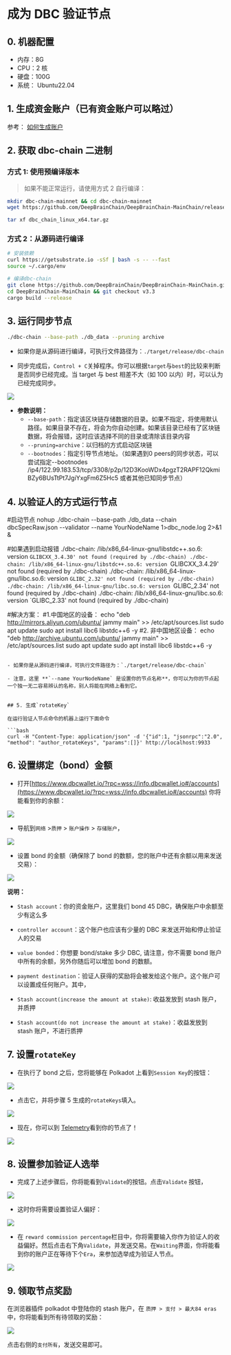 # 成为 DBC 验证节点

## 0. 机器配置

- 内存：8G
- CPU：2 核
- 硬盘：100G
- 系统： Ubuntu22.04

## 1. 生成资金账户（已有资金账户可以略过）

参考： [如何生成账户](generate-new-account.md)

## 2. 获取 dbc-chain 二进制

### 方式 1: 使用预编译版本

> 如果不能正常运行，请使用方式 2 自行编译：

```bash
mkdir dbc-chain-mainnet && cd dbc-chain-mainnet
wget https://github.com/DeepBrainChain/DeepBrainChain-MainChain/releases/download/v3.3/dbc-daily-release.tar.gz -O dbc_chain_linux_x64.tar.gz

tar xf dbc_chain_linux_x64.tar.gz
```

### 方式 2：从源码进行编译

```bash
# 安装依赖
curl https://getsubstrate.io -sSf | bash -s -- --fast
source ~/.cargo/env

# 编译dbc-chain
git clone https://github.com/DeepBrainChain/DeepBrainChain-MainChain.git
cd DeepBrainChain-MainChain && git checkout v3.3
cargo build --release
```

## 3. 运行同步节点

```bash
./dbc-chain --base-path ./db_data --pruning archive
```

- 如果你是从源码进行编译，可执行文件路径为：`./target/release/dbc-chain`

- 同步完成后，`Control + C`关掉程序。你可以根据`target`与`best`的比较来判断是否同步已经完成。当 target 与 best 相差不大（如 100 以内）时，可以认为已经完成同步。

![](./assets/join_dbc_network.assets/image-20210126021938613.png)

- **参数说明：**
  - `--base-path`：指定该区块链存储数据的目录。如果不指定，将使用默认路径。如果目录不存在，将会为你自动创建。如果该目录已经有了区块链数据，将会报错，这时应该选择不同的目录或清除该目录内容
  - `--pruning=archive`：以归档的方式启动区块链
  - `--bootnodes`：指定引导节点地址。（如果遇到0 peers的同步状态，可以尝试指定--bootnodes /ip4/122.99.183.53/tcp/3308/p2p/12D3KooWDx4pgzT2RAPF12QkmiBZy6BUsTtPt7JgiYxgFm6Z5Hc5 或者其他已知同步节点）

## 4. 以验证人的方式运行节点

#启动节点
nohup ./dbc-chain --base-path ./db_data --chain dbcSpecRaw.json --validator --name YourNodeName 1>dbc_node.log 2>&1 &

#如果遇到启动报错
./dbc-chain: /lib/x86_64-linux-gnu/libstdc++.so.6: version `GLIBCXX_3.4.30' not found (required by ./dbc-chain)
./dbc-chain: /lib/x86_64-linux-gnu/libstdc++.so.6: version `GLIBCXX_3.4.29' not found (required by ./dbc-chain)
./dbc-chain: /lib/x86_64-linux-gnu/libc.so.6: version `GLIBC_2.32' not found (required by ./dbc-chain)
./dbc-chain: /lib/x86_64-linux-gnu/libc.so.6: version `GLIBC_2.34' not found (required by ./dbc-chain)
./dbc-chain: /lib/x86_64-linux-gnu/libc.so.6: version `GLIBC_2.33' not found (required by ./dbc-chain)

#解决方案：
#1.中国地区的设备：
echo "deb http://mirrors.aliyun.com/ubuntu/ jammy main" >> /etc/apt/sources.list
sudo apt update
sudo apt install libc6 libstdc++6 -y
#2. 非中国地区设备：
echo "deb http://archive.ubuntu.com/ubuntu/ jammy main" >> /etc/apt/sources.list
sudo apt update
sudo apt install libc6 libstdc++6 -y

````

- 如果你是从源码进行编译，可执行文件路径为：`./target/release/dbc-chain`

- 注意，这里 **`--name YourNodeName` 是设置你的节点名称**，你可以为你的节点起一个独一无二容易辨认的名称，别人将能在网络上看到它。


## 5. 生成`rotateKey`

在运行验证人节点命令的机器上运行下面命令

```bash
curl -H "Content-Type: application/json" -d '{"id":1, "jsonrpc":"2.0", "method": "author_rotateKeys", "params":[]}' http://localhost:9933
````

## 6. 设置绑定（bond）金额

- 打开[https://www.dbcwallet.io/?rpc=wss://info.dbcwallet.io#/accounts](https://www.dbcwallet.io/?rpc=wss://info.dbcwallet.io#/accounts) 你将能看到你的余额：

![](./assets/join_dbc_network.assets/image-20210121194808850.png)

- 导航到`网络` >`质押` > `账户操作` > `存储账户`，

![](./assets/join_dbc_network.assets/image-20210323095232363.png)

- 设置 bond 的金额（确保除了 bond 的数额，您的账户中还有余额以用来发送交易）：

![](./assets/join_dbc_network.assets/image-20210121195033167.png)

**说明：**

- `Stash account`：你的资金账户，这里我们 bond 45 DBC，确保账户中余额至少有这么多

- `controller account`：这个账户也应该有少量的 DBC 来发送开始和停止验证人的交易

- `value bonded`：你想要 bond/stake 多少 DBC, 请注意，你不需要 bond 账户中所有的余额，另外你随后可以增加 bond 的数额。

- `payment destination`：验证人获得的奖励将会被发给这个账户。这个账户可以设置成任何账户。其中，

- `Stash account(increase the amount at stake)`: 收益发放到 stash 账户，并质押

- `Stash account(do not increase the amount at stake)`：收益发放到 stash 账户，不进行质押

## 7. 设置`rotateKey`

- 在执行了 bond 之后，您将能够在 Polkadot 上看到`Session Key`的按钮：

![](./assets/join_dbc_network.assets/image-20210121195307711.png)

- 点击它，并将步骤 5 生成的`rotateKeys`填入。

![](./assets/join_dbc_network.assets/image-20210121200709277.png)

- 现在，你可以到 [Telemetry](https://telemetry.polkadot.io/#list/0xd523fa2e0581f069b4f0c7b5944c21e9abc72305a08067868c91b898d1bf1dff)看到你的节点了！

![](./assets/join_dbc_network.assets/image-20210121234945030.png)

## 8. 设置参加验证人选举

- 完成了上述步骤后，你将能看到`Validate`的按钮。点击`Validate` 按钮，

![](./assets/join_dbc_network.assets/image-20210121235144583.png)

- 这时你将需要设置验证人偏好：

![](./assets/join_dbc_network.assets/image-20210121235217665.png)

- 在 `reward commission percentage`栏目中，你将需要输入你作为验证人的收益偏好。然后点击右下角`Validate`，并发送交易。在`Waiting`界面，你将能看到你的账户正在等待下个`Era`，来参加选举成为验证人节点。

![](./assets/join_dbc_network.assets/image-20210121235451552.png)

## 9. 领取节点奖励

在浏览器插件 polkadot 中登陆你的 stash 账户，在 `质押 > 支付 > 最大84 eras` 中，你将能看到所有待领取的奖励：

![](./assets/join_dbc_network.assets/image-20210329095613442.png)

点击右侧的`支付所有`，发送交易即可。
